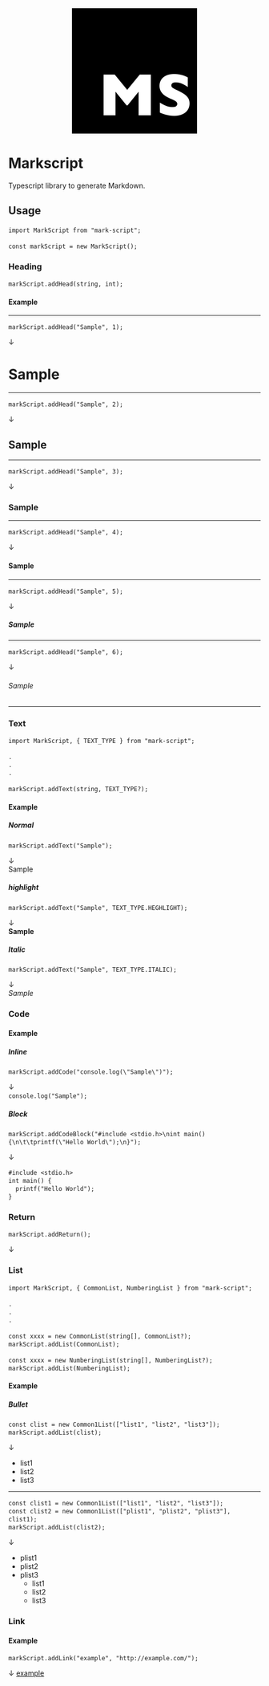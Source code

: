 <div style="text-align:center"><img src="./assets/markscript.png" width="250px" height="250px" /></div>

# Markscript

Typescript library to generate Markdown.

## Usage

```
import MarkScript from "mark-script";

const markScript = new MarkScript();
```

### Heading

```
markScript.addHead(string, int);
```

#### Example

---

```
markScript.addHead("Sample", 1);
```

↓

# Sample

---

```
markScript.addHead("Sample", 2);
```

↓

## Sample

---

```
markScript.addHead("Sample", 3);
```

↓

### Sample

---

```
markScript.addHead("Sample", 4);
```

↓

#### Sample

---

```
markScript.addHead("Sample", 5);
```

↓

##### Sample

---

```
markScript.addHead("Sample", 6);
```

↓

###### Sample

---

### Text

```
import MarkScript, { TEXT_TYPE } from "mark-script";

.
.
.

markScript.addText(string, TEXT_TYPE?);
```

#### Example

##### Normal

```
markScript.addText("Sample");
```

↓  
Sample

##### highlight

```
markScript.addText("Sample", TEXT_TYPE.HEGHLIGHT);
```

↓  
**Sample**

##### Italic

```
markScript.addText("Sample", TEXT_TYPE.ITALIC);
```

↓  
_Sample_

### Code

#### Example

##### Inline

```
markScript.addCode("console.log(\"Sample\")");
```

↓  
`console.log("Sample");`

##### Block

```
markScript.addCodeBlock("#include <stdio.h>\nint main() {\n\t\tprintf(\"Hello World\");\n}");
```

↓

```
#include <stdio.h>
int main() {
  printf("Hello World");
}
```

### Return

```
markScript.addReturn();
```

↓

### List

```
import MarkScript, { CommonList, NumberingList } from "mark-script";

.
.
.

const xxxx = new CommonList(string[], CommonList?);
markScript.addList(CommonList);

const xxxx = new NumberingList(string[], NumberingList?);
markScript.addList(NumberingList);
```

#### Example

##### Bullet

```
const clist = new Common1List(["list1", "list2", "list3"]);
markScript.addList(clist);
```

↓

- list1
- list2
- list3

---

```
const clist1 = new Common1List(["list1", "list2", "list3"]);
const clist2 = new Common1List(["plist1", "plist2", "plist3"], clist1);
markScript.addList(clist2);
```

↓

- plist1
- plist2
- plist3
  - list1
  - list2
  - list3

### Link

#### Example

```
markScript.addLink("example", "http://example.com/");
```

↓
[example]("http://example.com/")
